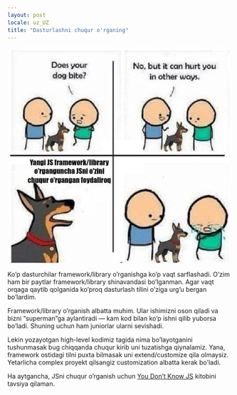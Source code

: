 ```yaml
---
layout: post
locale: uz_UZ
title: "Dasturlashni chuqur o'rganing"
---
```


![learn-basics](/assets/baseni-organ.jpg)

Ko’p dasturchilar framework/library o’rganishga ko’p vaqt sarflashadi. O’zim ham bir paytlar framework/library shinavandasi bo’lganman. Agar vaqt orqaga qaytib qolganida ko’proq dasturlash tilini o’ziga urg’u bergan bo’lardim.

Framework/library o’rganish albatta muhim. Ular ishimizni oson qiladi va bizni “superman”ga aylantiradi — kam kod bilan ko’p ishni qilib yuborsa bo’ladi. Shuning uchun ham juniorlar ularni sevishadi.

Lekin yozayotgan high-level kodimiz tagida nima bo’layotganini tushunmasak bug chiqqanda chuqur kirib uni tuzatishga qiynalamiz. Yana, framework ostidagi tilni puxta bilmasak uni extend/customize qila olmaysiz. Yetarlicha complex proyekt qilsangiz customization albatta kerak bo'ladi.

Ha aytgancha, JSni chuqur o’rganish uchun [You Don’t Know JS](https://github.com/getify/You-Dont-Know-JS) kitobini tavsiya qilaman.